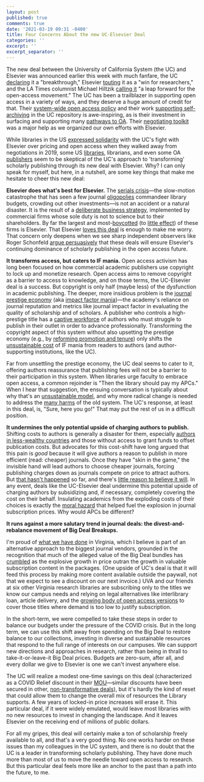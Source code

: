 ```yaml
---
layout: post
published: true
comments: true
date: '2021-03-19 09:31 -0400'
title: Four Concerns About the new UC-Elsevier Deal
categories: ''
excerpt: ''
excerpt_separator: ''
---
```

The new deal between the University of California System (the UC) and Elsevier was announced earlier this week with much fanfare, the UC [declaring](https://www.universityofcalifornia.edu/press-room/uc-news-uc-secures-landmark-open-access-deal-world-s-largest-scientific-publisher) it a "breakthrough," Elsevier [touting](https://www.elsevier.com/connect/uc-and-elsevier-sign-transformative-agreement?dgcid=_TW_O_Connect&sf243983401=1) it as a "win for researchers," and the LA Times columnist Michael Hiltzik [calling it](https://www.latimes.com/business/story/2021-03-16/uc-wins-battle-with-elsevier) "a leap forward for the open-access movement." The UC has been a trailblazer in supporting open access in a variety of ways, and they deserve a huge amount of credit for that. Their [system-wide open access policy](https://osc.universityofcalifornia.edu/scholarly-publishing/uc-open-access-policies-background/presidential/) and their work [supporting self-archiving](https://osc.universityofcalifornia.edu/for-authors/open-access-policy/deposit/) in the UC repository is awe-inspiring, as is their investment in surfacing and supporting many [pathways to OA](https://osc.universityofcalifornia.edu/uc-publisher-relationships/resources-for-negotiating-with-publishers/pathways-to-oa/). Their [negotiating toolkit](https://osc.universityofcalifornia.edu/uc-publisher-relationships/resources-for-negotiating-with-publishers/negotiating-with-scholarly-journal-publishers-a-toolkit/) was a major help as we organized our own efforts with Elsevier.

While libraries in the US [expressed solidarity](https://news.library.virginia.edu/2019/03/07/six-things-uva-researchers-need-to-know-about-the-uc-system-walking-away-from-elsevier/) with the UC's fight with Elsevier over pricing and open access when they walked away from negotiations in 2019, some US [libraries](https://libraries.mit.edu/news/libraries-faculty/31888/), librarians, and even some OA [publishers](https://blog.frontiersin.org/2020/03/10/current-transformative-agreements-are-not-transformative/amp/) seem to be skeptical of the UC's approach to 'transforming' scholarly publishing through its new deal with Elsevier. Why? I can only speak for myself, but here, in a nutshell, are some key things that make me hesitate to cheer this new deal:

**Elsevier does what's best for Elsevier.** The [serials crisis](https://en.wikipedia.org/wiki/Serials_crisis)—the slow-motion catastrophe that has seen a few journal [oligopolies](http://dx.plos.org/10.1371/journal.pone.0127502) commandeer library budgets, crowding out other investments—is not an accident or a natural disaster. It is the result of a [deliberate business strategy](https://www.theguardian.com/science/2017/jun/27/profitable-business-scientific-publishing-bad-for-science), implemented by commercial firms whose sole duty is not to science but to their shareholders. By far the largest and most-[boycotted](https://en.wikipedia.org/wiki/The_Cost_of_Knowledge) (to [little effect](https://www.the-scientist.com/news-opinion/opinion--boycotting-elsevier-is-not-enough-66617)) of these firms is Elsevier. That Elsevier [loves this deal](https://www.elsevier.com/connect/uc-and-elsevier-sign-transformative-agreement?dgcid=_TW_O_Connect&sf243983401=1) is enough to make me worry. That concern only deepens when we see sharp independent observers like Roger Schonfeld [argue persuasively](https://scholarlykitchen.sspnet.org/2018/09/04/read-publish-good-academy/) that these deals will ensure Elsevier's continuing dominance of scholarly publishing in the open access future.

**It transforms access, but caters to IF mania.** Open access activism has long been focused on how commercial academic publishers use copyright to lock up and monetize research. Open access aims to remove copyright as a barrier to access to knowledge, and on those terms, the UC-Elsevier deal is a success. But copyright is only half (maybe less) of the dysfunction in academic publishing. The deeper, more insidious problem is the [journal prestige economy](http://www.pubmedcentral.nih.gov/articlerender.fcgi?artid=3690355&tool=pmcentrez&rendertype=abstract%5Cnhttp://arxiv.org/abs/1301.3748) (aka [impact factor mania](https://mbio.asm.org/content/5/2/e00064-14))—the academy's reliance on journal reputation and metrics like journal impact factor in evaluating the quality of scholarship and of scholars. A publisher who controls a high-prestige title has a [captive workforce](https://www.aeaweb.org/articles?id=10.1257/jep.15.4.183) of authors who must struggle to publish in their outlet in order to advance professionally. Transforming the copyright aspect of this system without also upsetting the prestige economy (e.g., by [reforming promotion and tenure](https://sfdora.org)) only shifts the [unsustainable cost](https://www.liberquarterly.eu/article/10.18352/lq.10280/) of IF mania from readers to authors (and author-supporting institutions, like the UC). 

Far from unsettling the prestige economy, the UC deal seems to cater to it, offering authors reassurance that publishing fees will not be a barrier to their participation in this system. When libraries urge faculty to embrace open access, a common rejoinder is "Then the library should pay my APCs." When I hear that suggestion, the ensuing conversation is typically about why that's an [unsustainable model](https://www.liberquarterly.eu/article/10.18352/lq.10280/), and why more radical change is needed to address the [many harms](http://www.pubmedcentral.nih.gov/articlerender.fcgi?artid=3690355&tool=pmcentrez&rendertype=abstract%5Cnhttp://arxiv.org/abs/1301.3748) of the old system. The UC's response, at least in this deal, is, "Sure, here you go!" That may put the rest of us in a difficult position.

**It undermines the only potential upside of charging authors to publish.** Shifting costs to authors is generally a disaster for them, especially [authors in less-wealthy countries](https://blogs.lse.ac.uk/impactofsocialsciences/2020/02/21/read-and-publish-open-access-deals-are-heightening-global-inequalities-in-access-to-publication/) and those without access to grant funds to offset publication costs. But advocates for this cost-shift have long argued that this pain is *good* because it will give authors a reason to publish in more efficient (read: cheaper) journals. Once they have "skin in the game," the invisible hand will lead authors to choose cheaper journals, forcing publishing charges down as journals compete on price to attract authors. But [that hasn't happened](https://www.liberquarterly.eu/article/10.18352/lq.10280/) so far, and there's [little reason to believe it will](https://www.arl.org/wp-content/uploads/2018/09/substituting-apcs-for-subscriptions-20july2016.pdf). In any event, deals like the UC-Elsevier deal undermine this potential upside of charging authors by subsidizing and, if necessary, completely covering the cost on their behalf. Insulating academics from the exploding costs of their choices is exactly the [moral hazard](https://en.wikipedia.org/wiki/Moral_hazard) that helped fuel the explosion in journal subscription prices. Why would APCs be different?

**It runs against a more salutary trend in journal deals: the divest-and-rebalance movement of Big Deal Breakups.**

I'm proud of [what we have done](https://news.library.virginia.edu/2021/01/19/vrl-reaches-agreement-for-new-one-year-agreement-with-elsevier/) in Virginia, which I believe is part of an alternative approach to the biggest journal vendors, grounded in the recognition that much of the alleged value of the Big Deal bundles has [crumbled](https://scholarlykitchen.sspnet.org/2019/03/07/value-big-deal-leakage/) as the explosive growth in price outran the growth in valuable subscription content in the packages. (One upside of UC's deal is that it will feed this process by making more content available outside the paywall, not that we expect to see a discount on our next invoice.) UVA and our friends at six other Virginia research libraries are subscribing only to the titles we know our campus needs and relying on legal alternatives like interlibrary loan, article delivery, and the [growing body of open access versions](http://biorxiv.org/lookup/doi/10.1101/795310) to cover those titles where demand is too low to justify subscription. 

In the short-term, we were compelled to take these steps in order to balance our budgets under the pressure of the COVID crisis. But in the long term, we can use this shift away from spending on the Big Deal to restore balance to our collections, investing in diverse and sustainable resources that respond to the full range of interests on our campuses. We can support new directions and approaches in research, rather than being in thrall to take-it-or-leave-it Big Deal prices. Budgets are zero-sum, after all, and every dollar we give to Elsevier is one we can't invest anywhere else.

The UC will realize a modest one-time savings on this deal (characterized as a COVID Relief discount in their [MOU](https://ucsf.app.box.com/s/gb2zj4dmk3h11p4munjvt9gsvtxr84qw)—similar discounts have been secured in other, [non-transformative deals](https://source.colostate.edu/the-libraries-good-deal-new-three-year-contract-with-publishing-giant-elsevier/)), but it's hardly the kind of reset that could allow them to change the overall mix of resources the Library supports. A few years of locked-in price increases will erase it. This particular deal, if it were widely emulated, would leave most libraries with no new resources to invest in changing the landscape. And it leaves Elsevier on the receiving end of millions of public dollars.

For all my gripes, this deal will certainly make a ton of scholarship freely available to all, and that's a very good thing. No one works harder on these issues than my colleagues in the UC system, and there is no doubt that the UC is a leader in transforming scholarly publishing. They have done much more than most of us to move the needle toward open access to research. But this particular deal feels more like an anchor to the past than a path into the future, to me.

